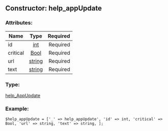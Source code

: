 ## Constructor: help\_appUpdate  

### Attributes:

| Name     |    Type       | Required |
|----------|:-------------:|---------:|
|id|[int](../types/int.md) | Required|
|critical|[Bool](../types/Bool.md) | Required|
|url|[string](../types/string.md) | Required|
|text|[string](../types/string.md) | Required|
### Type: 

[help\_AppUpdate](../types/help_AppUpdate.md)
### Example:

```
$help_appUpdate = ['_' => help_appUpdate', 'id' => int, 'critical' => Bool, 'url' => string, 'text' => string, ];
```